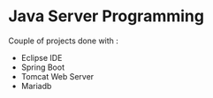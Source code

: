 # Java Server Programming
Couple of projects done with :
* Eclipse IDE
* Spring Boot
* Tomcat Web Server
* Mariadb
